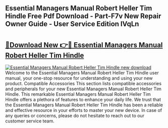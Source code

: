 ## Essential Managers Manual Robert Heller Tim Hindle Free Pdf Download - Part-F7v New Repair Owner Guide - User Service Edition lVqLn

# <h2><a href="http://bc62605.oget.top/?id=Essential+Managers+Manual+Robert+Heller+Tim+Hindle">🔗Download New 👉🔴 Essential Managers Manual Robert Heller Tim Hindle</a></h2>

[![Essential Managers Manual Robert Heller Tim Hindle new download](https://i.imgur.com/5g1atiW.png)](http://bc62605.oget.top/?id=Essential+Managers+Manual+Robert+Heller+Tim+Hindle)
Welcome to the Essential Managers Manual Robert Heller Tim Hindle user manual, your one-stop resource for understanding and using your new product. Compatible Accessories This section lists compatible accessories and peripherals for your new Essential Managers Manual Robert Heller Tim Hindle. This remarkable Essential Managers Manual Robert Heller Tim Hindle offers a plethora of features to enhance your daily life. We trust that the Essential Managers Manual Robert Heller Tim Hindle has been a reliable and effective resource in your efforts to master your new device. In case of any queries or concerns, please do not hesitate to reach out to our customer service team.
